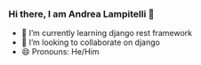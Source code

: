 ### Hi there, I am Andrea Lampitelli  👋

- 🌱 I’m currently learning django rest framework
- 👯 I’m looking to collaborate on django
- 😄 Pronouns: He/Him
